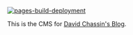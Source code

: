 [![pages-build-deployment](https://github.com/dchassin/dchassin.github.io/actions/workflows/pages/pages-build-deployment/badge.svg)](https://github.com/dchassin/dchassin.github.io/actions/workflows/pages/pages-build-deployment)

This is the CMS for [David Chassin's Blog](https://dchassin.github.io/).
